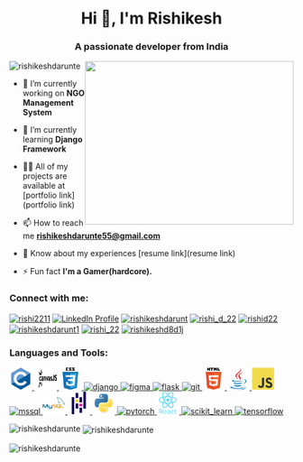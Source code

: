<h1 align="center">Hi 👋, I'm Rishikesh</h1>

<h3 align="center">A passionate developer from India</h3>

<img align="right" width="370" height="290" src="https://media.giphy.com/media/26tn33aiTi1jkl6H6/giphy.gif?cid=ecf05e47gy6x801u2qzckuyui833ae7f1xvobm7k54lnalkk&ep=v1_gifs_search&rid=giphy.gif&ct=g">

<p align="left"> <img src="https://komarev.com/ghpvc/?username=rishikeshdarunte&label=Profile%20views&color=0e75b6&style=flat" alt="rishikeshdarunte" /> </p>

- 🔭 I’m currently working on **NGO Management System**

- 🌱 I’m currently learning **Django Framework**

- 👨‍💻 All of my projects are available at [portfolio link](portfolio link)

- 📫 How to reach me **rishikeshdarunte55@gmail.com**

- 📄 Know about my experiences [resume link](resume link)

- ⚡ Fun fact **I'm a Gamer(hardcore).**

<h3 align="left">Connect with me:</h3>
<p align="left">
<a href="https://codepen.io/rishi2211" target="blank"><img align="center" src="https://raw.githubusercontent.com/rahuldkjain/github-profile-readme-generator/master/src/images/icons/Social/codepen.svg" alt="rishi2211" height="30" width="40" /></a>
<a href="https://www.linkedin.com/in/rishikesh-darunte-480269229/" target="_blank"> <img align="center" src="https://raw.githubusercontent.com/rahuldkjain/github-profile-readme-generator/master/src/images/icons/Social/linked-in-alt.svg" alt="LinkedIn Profile" height="30" width="40" /></a>
<a href="https://kaggle.com/rishikeshdarunt" target="blank"><img align="center" src="https://raw.githubusercontent.com/rahuldkjain/github-profile-readme-generator/master/src/images/icons/Social/kaggle.svg" alt="rishikeshdarunt" height="30" width="40" /></a>
<a href="https://instagram.com/rishi_d_22" target="blank"><img align="center" src="https://raw.githubusercontent.com/rahuldkjain/github-profile-readme-generator/master/src/images/icons/Social/instagram.svg" alt="rishi_d_22" height="30" width="40" /></a>
<a href="https://www.codechef.com/users/rishid22" target="blank"><img align="center" src="https://cdn.jsdelivr.net/npm/simple-icons@3.1.0/icons/codechef.svg" alt="rishid22" height="30" width="40" /></a>
<a href="https://www.hackerrank.com/rishikeshdarunt1" target="blank"><img align="center" src="https://raw.githubusercontent.com/rahuldkjain/github-profile-readme-generator/master/src/images/icons/Social/hackerrank.svg" alt="rishikeshdarunt1" height="30" width="40" /></a>
<a href="https://www.leetcode.com/rishi_22" target="blank"><img align="center" src="https://raw.githubusercontent.com/rahuldkjain/github-profile-readme-generator/master/src/images/icons/Social/leet-code.svg" alt="rishi_22" height="30" width="40" /></a>
<a href="https://auth.geeksforgeeks.org/user/rishikeshd8d1j" target="blank"><img align="center" src="https://raw.githubusercontent.com/rahuldkjain/github-profile-readme-generator/master/src/images/icons/Social/geeks-for-geeks.svg" alt="rishikeshd8d1j" height="30" width="40" /></a>
</p>

<h3 align="left">Languages and Tools:</h3>
<p align="left"> <a href="https://www.cprogramming.com/" target="_blank" rel="noreferrer"> <img src="https://raw.githubusercontent.com/devicons/devicon/master/icons/c/c-original.svg" alt="c" width="40" height="40"/> </a> <a href="https://canvasjs.com" target="_blank" rel="noreferrer"> <img src="https://raw.githubusercontent.com/Hardik0307/Hardik0307/master/assets/canvasjs-charts.svg" alt="canvasjs" width="40" height="40"/> </a> <a href="https://www.w3schools.com/css/" target="_blank" rel="noreferrer"> <img src="https://raw.githubusercontent.com/devicons/devicon/master/icons/css3/css3-original-wordmark.svg" alt="css3" width="40" height="40"/> </a> <a href="https://www.djangoproject.com/" target="_blank" rel="noreferrer"> <img src="https://cdn.worldvectorlogo.com/logos/django.svg" alt="django" width="40" height="40"/> </a> <a href="https://www.figma.com/" target="_blank" rel="noreferrer"> <img src="https://www.vectorlogo.zone/logos/figma/figma-icon.svg" alt="figma" width="40" height="40"/> </a> <a href="https://flask.palletsprojects.com/" target="_blank" rel="noreferrer"> <img src="https://www.vectorlogo.zone/logos/pocoo_flask/pocoo_flask-icon.svg" alt="flask" width="40" height="40"/> </a> <a href="https://git-scm.com/" target="_blank" rel="noreferrer"> <img src="https://www.vectorlogo.zone/logos/git-scm/git-scm-icon.svg" alt="git" width="40" height="40"/> </a> <a href="https://www.w3.org/html/" target="_blank" rel="noreferrer"> <img src="https://raw.githubusercontent.com/devicons/devicon/master/icons/html5/html5-original-wordmark.svg" alt="html5" width="40" height="40"/> </a> <a href="https://www.java.com" target="_blank" rel="noreferrer"> <img src="https://raw.githubusercontent.com/devicons/devicon/master/icons/java/java-original.svg" alt="java" width="40" height="40"/> </a> <a href="https://developer.mozilla.org/en-US/docs/Web/JavaScript" target="_blank" rel="noreferrer"> <img src="https://raw.githubusercontent.com/devicons/devicon/master/icons/javascript/javascript-original.svg" alt="javascript" width="40" height="40"/> </a> <a href="https://www.microsoft.com/en-us/sql-server" target="_blank" rel="noreferrer"> <img src="https://www.svgrepo.com/show/303229/microsoft-sql-server-logo.svg" alt="mssql" width="40" height="40"/> </a> <a href="https://www.mysql.com/" target="_blank" rel="noreferrer"> <img src="https://raw.githubusercontent.com/devicons/devicon/master/icons/mysql/mysql-original-wordmark.svg" alt="mysql" width="40" height="40"/> </a> <a href="https://pandas.pydata.org/" target="_blank" rel="noreferrer"> <img src="https://raw.githubusercontent.com/devicons/devicon/2ae2a900d2f041da66e950e4d48052658d850630/icons/pandas/pandas-original.svg" alt="pandas" width="40" height="40"/> </a> <a href="https://www.python.org" target="_blank" rel="noreferrer"> <img src="https://raw.githubusercontent.com/devicons/devicon/master/icons/python/python-original.svg" alt="python" width="40" height="40"/> </a> <a href="https://pytorch.org/" target="_blank" rel="noreferrer"> <img src="https://www.vectorlogo.zone/logos/pytorch/pytorch-icon.svg" alt="pytorch" width="40" height="40"/> </a> <a href="https://reactjs.org/" target="_blank" rel="noreferrer"> <img src="https://raw.githubusercontent.com/devicons/devicon/master/icons/react/react-original-wordmark.svg" alt="react" width="40" height="40"/> </a> <a href="https://scikit-learn.org/" target="_blank" rel="noreferrer"> <img src="https://upload.wikimedia.org/wikipedia/commons/0/05/Scikit_learn_logo_small.svg" alt="scikit_learn" width="40" height="40"/> </a> <a href="https://www.tensorflow.org" target="_blank" rel="noreferrer"> <img src="https://www.vectorlogo.zone/logos/tensorflow/tensorflow-icon.svg" alt="tensorflow" width="40" height="40"/> </a> </p>

<p><img align="left" src="https://github-readme-stats.vercel.app/api/top-langs?username=rishikeshdarunte&show_icons=true&locale=en&layout=compact" alt="rishikeshdarunte" /></p>

<p>&nbsp;<img align="center" src="https://github-readme-stats.vercel.app/api?username=rishikeshdarunte&show_icons=true&locale=en" alt="rishikeshdarunte" /></p>

<p><img align="center" src="https://github-readme-streak-stats.herokuapp.com/?user=rishikeshdarunte&" alt="rishikeshdarunte" /></p>
<!---
MKisKrazy/MKisKrazy is a ✨ special ✨ repository because its `README.md` (this file) appears on your GitHub profile.
You can click the Preview link to take a look at your changes.
--->
